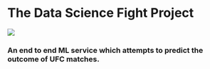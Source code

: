 # The Data Science Fight Project
![](https://cdn.vox-cdn.com/thumbor/UO5D9YILbTC87GvEobiPQwr3Xms=/1400x1050/filters:format(jpeg)/cdn.vox-cdn.com/uploads/chorus_asset/file/24511164/1416171059.jpg)
### An end to end ML service which attempts to predict the outcome of UFC matches.
